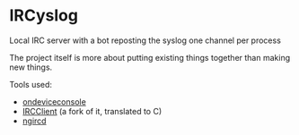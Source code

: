 # IRCyslog
Local IRC server with a bot reposting the syslog one channel per process

The project itself is more about putting existing things together than making new things.

Tools used:
* [ondeviceconsole](https://github.com/eswick/ondeviceconsole)
* [IRCClient](https://github.com/Fredi/IRCClient) (a fork of it, translated to C)
* [ngircd](http://ngircd.barton.de)
